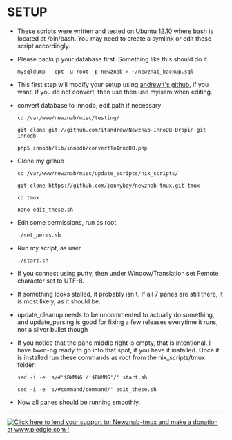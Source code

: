 # SETUP

 * These scripts were written and tested on Ubuntu 12.10 where bash is located at /bin/bash. You may need to create a symlink or edit these script accordingly.

 * Please backup your database first. Something like this should do it.

    `mysqldump --opt -u root -p newznab > ~/newznab_backup.sql`

 * This first step will modify your setup using [andrewit's github](https://github.com/itandrew/Newznab-InnoDB-Dropin.git), if you want. If you do not convert, then use then use myisam when editing.
 * convert database to innodb, edit path if necessary

    `cd /var/www/newznab/misc/testing/`
    
    `git clone git://github.com/itandrew/Newznab-InnoDB-Dropin.git innodb`
    
    `php5 innodb/lib/innodb/convertToInnoDB.php`

 * Clone my github

    `cd /var/www/newznab/misc/update_scripts/nix_scripts/`

    `git clone https://github.com/jonnyboy/newznab-tmux.git tmux`
    
    `cd tmux`
    
    `nano edit_these.sh`

 * Edit some permissions, run as root.

    `./set_perms.sh`

 * Run my script, as user.

    `./start.sh`
    
 * If you connect using putty, then under Window/Translation set Remote character set to UTF-8.

 * If something looks stalled, it probably isn't. If all 7 panes are still there, it is most likely, as it should be.
 
 * update_cleanup needs to be uncommented to actually do something, and update_parsing is good for fixing a few releases everytime it runs, not a silver bullet though

 * If you notice that the pane middle right is empty, that is intentional. I have bwm-ng ready to go into that spot, if you have it installed. Once it is installed run these commands as root from the nix_scripts/tmux folder:
 
    `sed -i -e 's/#'$BWMNG'/'$BWMNG'/' start.sh`
    
    `sed -i -e 's/#command/command/' edit_these.sh`
    
 * Now all panes should be running smoothly.

<hr>
<a href='http://www.pledgie.com/campaigns/18980'><img alt='Click here to lend your support to: Newznab-tmux and make a donation at www.pledgie.com !' src='http://www.pledgie.com/campaigns/18980.png?skin_name=chrome' border='0' /></a>
